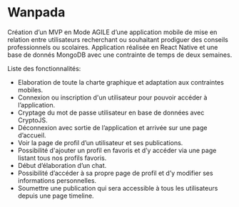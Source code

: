 # Wanpada
Création d’un MVP en Mode AGILE d’une application mobile de mise en relation entre utilisateurs recherchant ou souhaitant prodiguer des conseils professionnels ou scolaires. Application réalisée en React Native et une base de donnés MongoDB avec une contrainte de temps de deux semaines.

Liste des fonctionnalités:

- Elaboration de toute la charte graphique et adaptation aux contraintes mobiles.
- Connexion ou inscription d'un utilisateur pour pouvoir accéder à l’application.
- Cryptage du mot de passe utilisateur en base de données avec CryptoJS.
- Déconnexion avec sortie de l’application et arrivée sur une page d’accueil.
- Voir la page de profil d’un utilisateur et ses publications.
- Possibilité d'ajouter un profil en favoris et d’y accéder via une page listant tous nos profils favoris.
- Début d’élaboration d’un chat.
- Possibilité d’accéder à sa propre page de profil et d’y modifier ses informations personnelles.
- Soumettre une publication qui sera accessible à tous les utilisateurs depuis une page timeline.
